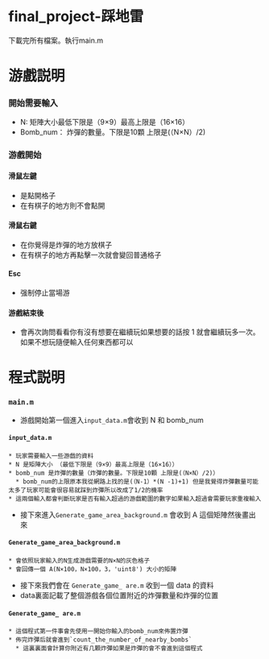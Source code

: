 # final_project-踩地雷
下載完所有檔案。執行main.m

# 游戲説明
### 開始需要輸入
* N: 矩陣大小最低下限是（9×9）最高上限是（16×16）
* Bomb_num： 炸彈的數量。下限是10顆 上限是(（N×N）/2)
### 游戲開始
#### 滑鼠左鍵
 * 是點開格子
 * 在有棋子的地方則不會點開
#### 滑鼠右鍵
 * 在你覺得是炸彈的地方放棋子
 * 在有棋子的地方再點擊一次就會變回普通格子
#### Esc 
 * 强制停止當場游
#### 游戲結束後
 * 會再次詢問看看你有沒有想要在繼續玩如果想要的話按 1 就會繼續玩多一次。如果不想玩隨便輸入任何東西都可以
 
# 程式説明
### `main.m`
  * 游戲開始第一個進入`input_data.m`會收到 N 和 bomb_num
  #### `input_data.m`
    * 玩家需要輸入一些游戲的資料
    * N 是矩陣大小 （最低下限是（9×9）最高上限是（16×16））
    * bomb_num 是炸彈的數量（炸彈的數量。下限是10顆 上限是(（N×N）/2)）
      * bomb_num的上限原本我從網路上找的是(（N-1）*(N -1)+1) 但是我覺得炸彈數量可能太多了玩家可能會很容易就踩到炸彈所以改成了1/2的機率
    * 這兩個輸入都會判斷玩家是否有輸入超過的游戲範圍的數字如果輸入超過會需要玩家重複輸入
  * 接下來進入`Generate_game_area_background.m` 會收到 A 這個矩陣然後畫出來
  #### `Generate_game_area_background.m`
    * 會依照玩家輸入的N生成游戲需要的N×N的灰色格子
    * 會回傳一個 A(N×100，N×100，3，'uint8') 大小的矩陣
  * 接下來我們會在 `Generate_game_ are.m` 收到一個 data 的資料
  * data裏面記載了整個游戲各個位置附近的炸彈數量和炸彈的位置
  #### `Generate_game_ are.m`
    * 這個程式第一件事會先使用一開始你輸入的bomb_num來佈置炸彈
    * 佈完炸彈后就會進到`count_the_number_of_nearby_bombs`
      * 這裏裏面會計算你附近有几顆炸彈如果是炸彈的會不會進到這個程式
